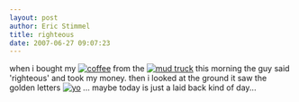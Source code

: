 ```yaml
---
layout: post
author: Eric Stimmel
title: righteous
date: 2007-06-27 09:07:23
--- 
```



when i bought my [![coffee][]][1] from the [![mud truck][]][2] this morning the guy said 'righteous' and took my money. then i looked at the ground it saw the golden letters [![yo][]][3] ... maybe today is just a laid back kind of day...

  [coffee]: http://static.flickr.com/1301/639211778_80c89be3d8_m.jpg
  [1]: http://flickr.com/photos/89087926@N00/639211778 "coffee"
  [mud truck]: http://static.flickr.com/202/519827481_745c9bbf1b_m.jpg
  [2]: http://flickr.com/photos/89087926@N00/519827481 "mud truck"
  [yo]: http://static.flickr.com/1355/639201764_bc4c183045_m.jpg
  [3]: http://flickr.com/photos/89087926@N00/639201764 "YO"

